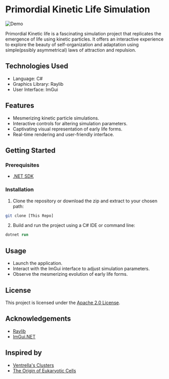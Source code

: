# Primordial Kinetic Life Simulation

![Demo](demo.gif)

Primordial Kinetic life is a fascinating simulation project that replicates the emergence of life using kinetic particles. It offers an interactive experience to explore the beauty of self-organization and adaptation using simple(pssibly asymmetrical) laws of attraction and repulsion.

## Technologies Used

- Language: C#
- Graphics Library: Raylib
- User Interface: ImGui

## Features

- Mesmerizing kinetic particle simulations.
- Interactive controls for altering simulation parameters.
- Captivating visual representation of early life forms.
- Real-time rendering and user-friendly interface.

## Getting Started

### Prerequisites

- [.NET SDK](https://dotnet.microsoft.com/download)

### Installation

1. Clone the repository or download the zip and extract to your chosen path:

```bash
git clone [This Repo]
```

2. Build and run the project using a C# IDE or command line:
```ps
dotnet run
```
## Usage
- Launch the application.
- Interact with the ImGui interface to adjust simulation parameters.
- Observe the mesmerizing evolution of early life forms.
## License
This project is licensed under the [Apache 2.0 License](Licence.txt).

## Acknowledgements
- [Raylib](https://raylib.com)
- [ImGui.NET](https://github.com/ImGuiNET/ImGui.NET)
## Inspired by
- [Ventrella's Clusters](https://www.ventrella.com/Clusters/)
- [The Origin of Eukaryotic Cells](https://evolution.berkeley.edu/the-history-of-evolutionary-thought/1900-to-present/endosymbiosis-lynn-margulis/)
